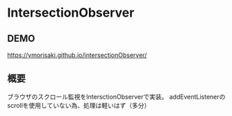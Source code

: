 # IntersectionObserver
## DEMO
https://ymorisaki.github.io/intersectionObserver/

## 概要
ブラウザのスクロール監視をIntersctionObserverで実装。
addEventListenerのscrollを使用していない為、処理は軽いはず（多分）
